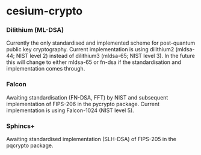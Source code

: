 # cesium-crypto

### Dilithium (ML-DSA)

Currently the only standardised and implemented scheme for post-quantum public key cryptography. Current implementation is using dilithium2 (mldsa-44; NIST level 2) instead of dilithium3 (mldsa-65; NIST level 3). In the future this will change to either mldsa-65 or fn-dsa if the standardisation and implementation comes through.

### Falcon

Awaiting standardisation (FN-DSA, FFT) by NIST and subsequent implementation of FIPS-206 in the pycrypto package. Current implementation is using Falcon-1024 (NIST level 5).

### Sphincs+

Awaiting standardised implementation (SLH-DSA) of FIPS-205 in the pqcrypto package.
